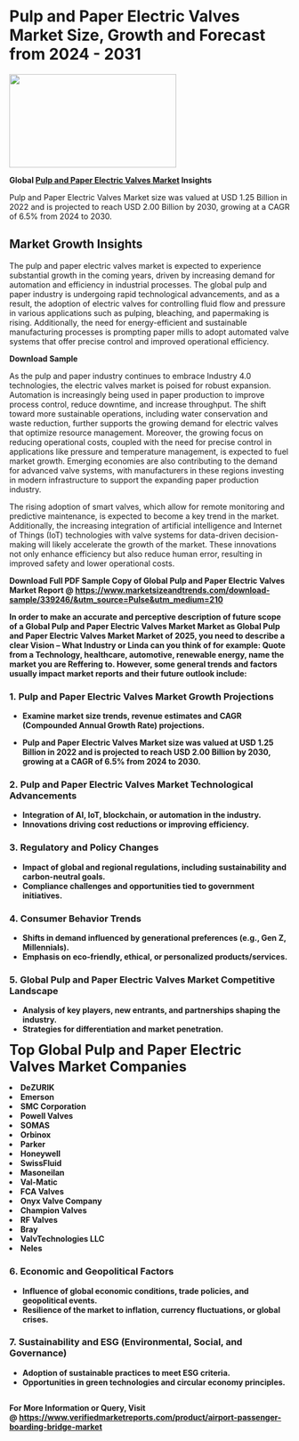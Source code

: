 <H1>Pulp and Paper Electric Valves Market Size, Growth and Forecast from 2024 - 2031</H1><img class="aligncenter size-medium wp-image-584254" src="https://thirdeyenews.in/wp-content/uploads/2024/09/Global-Market-Research-300x168.jpeg" alt="" width="300" height="168" /><p><strong>Global&nbsp;<a href="https://www.marketsizeandtrends.com/download-sample/339246/&amp;utm_source=Pulse&amp;utm_medium=210">Pulp and Paper Electric Valves Market</a> Insights</strong></p><p>Pulp and Paper Electric Valves Market size was valued at USD 1.25 Billion in 2022 and is projected to reach USD 2.00 Billion by 2030, growing at a CAGR of 6.5% from 2024 to 2030.</p><p><h2>Market Growth Insights</h2> <p>The pulp and paper electric valves market is expected to experience substantial growth in the coming years, driven by increasing demand for automation and efficiency in industrial processes. The global pulp and paper industry is undergoing rapid technological advancements, and as a result, the adoption of electric valves for controlling fluid flow and pressure in various applications such as pulping, bleaching, and papermaking is rising. Additionally, the need for energy-efficient and sustainable manufacturing processes is prompting paper mills to adopt automated valve systems that offer precise control and improved operational efficiency.</p> <p><strong>Download Sample</strong></p> <p>As the pulp and paper industry continues to embrace Industry 4.0 technologies, the electric valves market is poised for robust expansion. Automation is increasingly being used in paper production to improve process control, reduce downtime, and increase throughput. The shift toward more sustainable operations, including water conservation and waste reduction, further supports the growing demand for electric valves that optimize resource management. Moreover, the growing focus on reducing operational costs, coupled with the need for precise control in applications like pressure and temperature management, is expected to fuel market growth. Emerging economies are also contributing to the demand for advanced valve systems, with manufacturers in these regions investing in modern infrastructure to support the expanding paper production industry. <p>The rising adoption of smart valves, which allow for remote monitoring and predictive maintenance, is expected to become a key trend in the market. Additionally, the increasing integration of artificial intelligence and Internet of Things (IoT) technologies with valve systems for data-driven decision-making will likely accelerate the growth of the market. These innovations not only enhance efficiency but also reduce human error, resulting in improved safety and lower operational costs.</p> <p><strong></p><p><span class=""><strong>Download Full PDF Sample Copy of Global Pulp and Paper Electric Valves Market Report</strong> @ <a href="https://www.marketsizeandtrends.com/download-sample/339246/&amp;utm_source=Pulse&amp;utm_medium=210" target="_blank">https://www.marketsizeandtrends.com/download-sample/339246/&amp;utm_source=Pulse&amp;utm_medium=210</a></span></p><p>In order to make an accurate and perceptive description of future scope of a Global&nbsp;Pulp and Paper Electric Valves Market Market as Global&nbsp;Pulp and Paper Electric Valves Market Market of 2025, you need to describe a clear Vision &ndash; What Industry or Linda can you think of for example: Quote from a Technology, healthcare, automotive, renewable energy, name the market you are Reffering to. However, some general trends and factors usually impact market reports and their future outlook include:</p><h3>1.&nbsp;<strong>Pulp and Paper Electric Valves Market Growth Projections</strong></h3><ul><li>Examine market size trends, revenue estimates and CAGR (Compounded Annual Growth Rate) projections.</li><li><p>Pulp and Paper Electric Valves Market size was valued at USD 1.25 Billion in 2022 and is projected to reach USD 2.00 Billion by 2030, growing at a CAGR of 6.5% from 2024 to 2030.</p></li></ul><h3>2.&nbsp;<strong>Pulp and Paper Electric Valves Market Technological Advancements</strong></h3><ul><li>Integration of AI, IoT, blockchain, or automation in the industry.</li><li>Innovations driving cost reductions or improving efficiency.</li></ul><h3>3.&nbsp;<strong>Regulatory and Policy Changes</strong></h3><ul><li>Impact of global and regional regulations, including sustainability and carbon-neutral goals.</li><li>Compliance challenges and opportunities tied to government initiatives.</li></ul><h3>4.&nbsp;<strong>Consumer Behavior Trends</strong></h3><ul><li>Shifts in demand influenced by generational preferences (e.g., Gen Z, Millennials).</li><li>Emphasis on eco-friendly, ethical, or personalized products/services.</li></ul><h3>5.&nbsp;<strong>Global Pulp and Paper Electric Valves Market Competitive Landscape</strong></h3><ul><li>Analysis of key players, new entrants, and partnerships shaping the industry.</li><li>Strategies for differentiation and market penetration.</li></ul><p data-pm-slice="1 1 []"><span style="color: inherit; font-family: inherit; font-size: 25px;">Top Global Pulp and Paper Electric Valves Market Companies</span></p><div class="" data-test-id=""><p><li>DeZURIK</li><li> Emerson</li><li> SMC Corporation</li><li> Powell Valves</li><li> SOMAS</li><li> Orbinox</li><li> Parker</li><li> Honeywell</li><li> SwissFluid</li><li> Masoneilan</li><li> Val-Matic</li><li> FCA Valves</li><li> Onyx Valve Company</li><li> Champion Valves</li><li> RF Valves</li><li> Bray</li><li> ValvTechnologies LLC</li><li> Neles</li></p></div><h3>6.&nbsp;<strong>Economic and Geopolitical Factors</strong></h3><ul><li>Influence of global economic conditions, trade policies, and geopolitical events.</li><li>Resilience of the market to inflation, currency fluctuations, or global crises.</li></ul><h3>7.&nbsp;<strong>Sustainability and ESG (Environmental, Social, and Governance)</strong></h3><ul><li>Adoption of sustainable practices to meet ESG criteria.</li><li>Opportunities in green technologies and circular economy principles.</li></ul><h2><strong style="font-size: 14px;">For More Information or Query, Visit @&nbsp;</strong><a style="background-color: #ffffff; font-size: 14px;" href="https://www.marketsizeandtrends.com/report/pulp-and-paper-electric-valves-market/" target="_blank">https://www.verifiedmarketreports.com/product/airport-passenger-boarding-bridge-market</a></h2>
